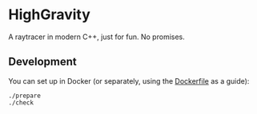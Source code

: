 # HighGravity

A raytracer in modern C++, just for fun. No promises.

## Development

You can set up in Docker (or separately, using the [Dockerfile](Dockerfile) as a guide):

    ./prepare
    ./check
